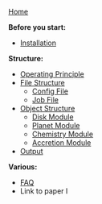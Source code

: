 [Home](Home)  

**Before you start:**  
- [Installation](Installation)

**Structure:**  
- [Operating Principle](Operating-Principle) 
- [File Structure](File-Structure)  
  - [Config File](Config-File)    
  - [Job File](Job-File) 
- [Object Structure](Object-Structure) 
  - [Disk Module](Disk-Module)  
  - [Planet Module](Planet-Module)  
  - [Chemistry Module](Chemistry-Module)  
  - [Accretion Module](Accretion-Module)      
- [Output](Output)  


**Various:**  
- [FAQ](FAQ)  
- Link to paper I